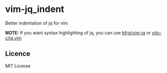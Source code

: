 # vim-jq_indent

Better indentation of jq for vim

**NOTE:** If you want syntax highlighting of jq, you can use
[bfrg/vim-jq](https://github.com/bfrg/vim-jq) or
[vito-c/jq.vim](https://github.com/vito-c/jq.vim)

## Licence

MIT License
